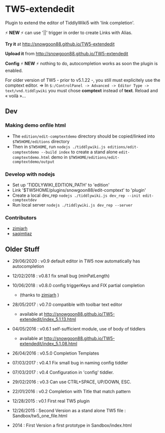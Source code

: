 TW5-extendedit
==============

Plugin to extend the editor of TiddlyWiki5 with 'link completion'.

:zap: **NEW** :zap: can use '||' trigger in order to create Links with Alias.

**Try it** at http://snowgoon88.github.io/TW5-extendedit

**Upload it** from http://snowgoon88.github.io/TW5-extendedit

**Config** :zap: **NEW** :zap: nothing to do, autocompletion works as soon the plugin is enabled.

For older version of TW5 - prior to v5.1.22 -, you still must explicitely use the comptext editor. => In `$:/ControlPanel -> Advanced -> Editor Type -> text/vnd.tiddlywiki` you must chose **comptext** instead of **text**. Reload and « voilà »...

Dev
---

### Making demo onfile html
* The `edition/edit-comptextdemo` directory should be copied/linked into `$TW5HOME/editions` directory
* Then in `$TW5HOME`, run `nodejs ./tiddlywiki.js editions/edit-comptextdemo --build index` to create a stand alone `edit-comptextdemo.html` demo in `$TW5HOME/editions/edit-comptextdemo/output`

### Develop with nodejs
* Set up 'TIDDLYWIKI_EDITION_PATH' to 'edition'
* Link '$TW5HOME/plugins/snowgoon88/edit-comptext' to 'plugin'
* Create a local dev_rep `nodejs ./tiddlywiki.js dev_rep --init edit-comptextdev `
* Run local server `nodejs ./tiddlywiki.js dev_rep --server`

### Contributors
* [zimiarh](https://github.com/zimiarh)
* [saqimtiaz](https://github.com/saqimtiaz)

Older Stuff
-----------
* 29/06/2020 : v0.9 default editor in TW5 now automatically has autocompletion
* 12/02/2018 : v0.8.1 fix small bug (minPatLength)
* 10/06/2018 : v0.8.0 config triggerKeys and FIX partial completion
  * (thanks to [zimiarh](https://github.com/zimiarh) )
* 28/05/2017 : v0.7.0 compatible with toolbar text editor
  * available at http://snowgoon88.github.io/TW5-extendedit/index_5.1.13.html
* 04/05/2016 : v0.6.1 self-sufficient module, use of body of tiddlers
  * available at http://snowgoon88.github.io/TW5-extendedit/index_5.1.08.html

* 26/04/2016 : v0.5.0 Completion Templates
* 07/03/2017 : v0.4.1 Fix small bug in naming config tiddler
* 07/03/2017 : v0.4 Configuration in 'config' tiddler.
* 29/02/2016 : v0.3 Can use CTRL+SPACE, UP/DOWN, ESC.
* 22/01/2016 : v0.2 Completion with Title that match pattern
* 12/28/2015 : v0.1 First real TW5 plugin
* 12/26/2015 : Second Version
  as a stand alone TW5 file : Sandbox/tw5_one_file.html
* 2014 : First Version
  a first prototype in Sandbox/index.html
